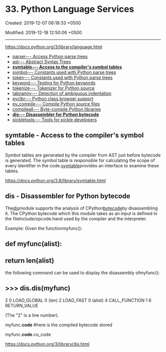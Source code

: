 # 33. Python Language Services

Created: 2019-12-07 06:18:33 +0500

Modified: 2019-12-18 12:50:06 +0500

---

<https://docs.python.org/3/library/language.html>


-   [parser--- Access Python parse trees](https://docs.python.org/3/library/parser.html)
-   [ast--- Abstract Syntax Trees](https://docs.python.org/3/library/ast.html)
-   [**symtable--- Access to the compiler's symbol tables**](https://docs.python.org/3/library/symtable.html)
-   [symbol--- Constants used with Python parse trees](https://docs.python.org/3/library/symbol.html)
-   [token--- Constants used with Python parse trees](https://docs.python.org/3/library/token.html)
-   [keyword--- Testing for Python keywords](https://docs.python.org/3/library/keyword.html)
-   [tokenize--- Tokenizer for Python source](https://docs.python.org/3/library/tokenize.html)
-   [tabnanny--- Detection of ambiguous indentation](https://docs.python.org/3/library/tabnanny.html)
-   [pyclbr--- Python class browser support](https://docs.python.org/3/library/pyclbr.html)
-   [py_compile--- Compile Python source files](https://docs.python.org/3/library/py_compile.html)
-   [compileall--- Byte-compile Python libraries](https://docs.python.org/3/library/compileall.html)
-   [**dis--- Disassembler for Python bytecode**](https://docs.python.org/3/library/dis.html)
-   [pickletools--- Tools for pickle developers](https://docs.python.org/3/library/pickletools.html)



## symtable - Access to the compiler's symbol tables

Symbol tables are generated by the compiler from AST just before bytecode is generated. The symbol table is responsible for calculating the scope of every identifier in the code.[symtable](https://docs.python.org/3.8/library/symtable.html#module-symtable)provides an interface to examine these tables.

<https://docs.python.org/3.8/library/symtable.html>

## dis - Disassembler for Python bytecode

The[dis](https://docs.python.org/3/library/dis.html#module-dis)module supports the analysis of CPython[bytecode](https://docs.python.org/3/glossary.html#term-bytecode)by disassembling it. The CPython bytecode which this module takes as an input is defined in the fileInclude/opcode.hand used by the compiler and the interpreter.

Example: Given the functionmyfunc():

## def myfunc(alist):
## return len(alist)

the following command can be used to display the disassembly ofmyfunc():

>>>

## >>> dis.dis(myfunc)
2 0 LOAD_GLOBAL 0 (len)
2 LOAD_FAST 0 (alist)
4 CALL_FUNCTION 1
6 RETURN_VALUE

(The "2" is a line number).

myfunc.__code__ #here is the compiled bytecode stored

myfunc.__code__.co_code

<https://docs.python.org/3/library/dis.html>
